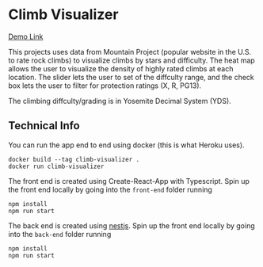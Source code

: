 # Climb Visualizer

[Demo Link](https://climb-visualizer.herokuapp.com/)

This projects uses data from Mountain Project (popular website in the U.S. to rate rock climbs) to visualize climbs by stars and difficulty. The heat map allows the user to visualize the density of highly rated climbs at each location. The slider lets the user to set of the diffculty range, and the check box lets the user to filter for protection ratings (X, R, PG13).

The climbing diffculty/grading is in Yosemite Decimal System (YDS).

## Technical Info
You can run the app end to end using docker (this is what Heroku uses).
```
docker build --tag climb-visualizer . 
docker run climb-visualizer
```

The front end is created using Create-React-App with Typescript.
Spin up the front end locally by going into the `front-end` folder running
```
npm install
npm run start
```

The back end is created using [nestjs](https://nestjs.com/).
Spin up the front end locally by going into the `back-end` folder running
```
npm install
npm run start
```
